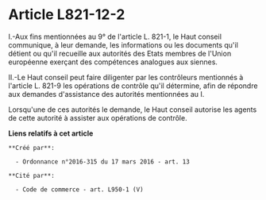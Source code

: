 # Article L821-12-2

I.-Aux fins mentionnées au 9° de l'article L. 821-1, le Haut conseil communique, à leur demande, les informations ou les
documents qu'il détient ou qu'il recueille aux autorités des Etats membres de l'Union européenne exerçant des compétences
analogues aux siennes. 

II.-Le Haut conseil peut faire diligenter par les contrôleurs mentionnés à l'article L. 821-9 les opérations de contrôle
qu'il détermine, afin de répondre aux demandes d'assistance des autorités mentionnées au I. 

Lorsqu'une de ces autorités le demande, le Haut conseil autorise les agents de cette autorité à assister aux opérations de
contrôle.

**Liens relatifs à cet article**

	**Créé par**:

	  - Ordonnance n°2016-315 du 17 mars 2016 - art. 13

	**Cité par**:

	  - Code de commerce - art. L950-1 (V)
